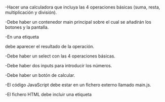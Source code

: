 -Hacer una calculadora que incluya las 4 operaciones básicas (suma, resta, multiplicación y división).

-Debe haber un contenedor main principal sobre el cual se añadirán los botones y la pantalla.

-En una etiqueta <p> debe aparecer el resultado de la operación.

-Debe haber un select con las 4 operaciones básicas.

-Debe haber dos inputs para introducir los números.

-Debe haber un botón de calcular.

-El código JavaScript debe estar en un fichero externo llamado main.js.

-El fichero HTML debe incluir una etiqueta <script> que cargue el fichero main.js.

-El fichero HTML debe incluir una etiqueta <link> que cargue un fichero CSS con los estilos necesarios para la calculadora.
